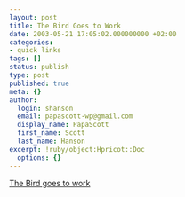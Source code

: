 ```yaml
---
layout: post
title: The Bird Goes to Work
date: 2003-05-21 17:05:02.000000000 +02:00
categories:
- quick links
tags: []
status: publish
type: post
published: true
meta: {}
author:
  login: shanson
  email: papascott-wp@gmail.com
  display_name: PapaScott
  first_name: Scott
  last_name: Hanson
excerpt: !ruby/object:Hpricot::Doc
  options: {}
---
```

<p><a title="Knock 'em dead, Shelley!" href="http://weblog.burningbird.net/fires/001226.htm">The Bird goes to work</a></p>
